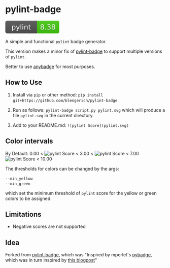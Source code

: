 # pylint-badge

![pylint Score](pylint.svg)

A simple and functional `pylint` badge generator.

This version makes a minor fix of [pylint-badge](https://github.com/rossi-fi/pylint-badge) to support multiple versions of `pylint`.

Better to use [anybadge](https://github.com/jongracecox/anybadge) for most purposes.


## How to Use

1. Install via `pip` or other method:
`pip install git+https://github.com/blengerich/pylint-badge`

2. Run as follows: `pylint-badge script.py pylint.svg` which will produce a file `pylint.svg` in the current directory.

3. Add to your README.md:
`![pylint Score](pylint.svg)`

## Color intervals

By Default:
0.00 < ![pylint Score](https://mperlet.github.io/pybadge/badges/1.50.svg) < 3.00 < ![pylint Score](https://mperlet.github.io/pybadge/badges/5.51.svg) < 7.00 ![pylint Score](https://mperlet.github.io/pybadge/badges/9.73.svg) < 10.00

The thresholds for colors can be changed by the args:
```
--min_yellow
--min_green
```
which set the minimum threshold of `pylint` score for the yellow or green colors to be assigned.

## Limitations

* Negative scores are not supported


## Idea

Forked from [pylint-badge](https://github.com/rossi-fi/pylint-badge), which was "Inspired by mperlet's [pybadge](https://github.com/mperlet/pybadge), which was in turn inspired by [this blogpost](http://www.desmondrivet.com/blog/technical/pylint-badges.html.)"
